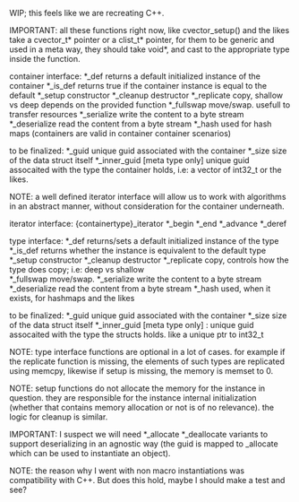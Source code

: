 WIP; this feels like we are recreating C++.

IMPORTANT: all these functions right now, like cvector_setup() and the likes 
take a cvector_t* pointer or a clist_t* pointer, for them to be generic and used
in a meta way, they should take void*, and cast to the appropriate type inside 
the function.

container interface:
*_def           returns a default initialized instance of the container
*_is_def        returns true if the container instance is equal to the default
*_setup         constructor
*_cleanup       destructor
*_replicate     copy, shallow vs deep depends on the provided function
*_fullswap      move/swap. usefull to transfer resources
*_serialize     write the content to a byte stream
*_deserialize   read the content from a byte stream
*_hash          used for hash maps (containers are valid in container container
                scenarios)

to be finalized:
*_guid          unique guid associated with the container
*_size          size of the data struct itself
*_inner_guid    [meta type only] unique guid assocaited with the type the 
                container holds, i.e: a vector of int32_t or the likes.

NOTE: a well defined iterator interface will allow us to work with algorithms in
an abstract manner, without consideration for the container underneath.

iterator interface:
{containertype}_iterator
*_begin
*_end
*_advance
*_deref

type interface:
*_def           returns/sets a default initialized instance of the type
*_is_def        returns whether the instance is equivalent to the default type
*_setup         constructor
*_cleanup       destructor
*_replicate     copy, controls how the type does copy; i.e: deep vs shallow    
*_fullswap      move/swap. 
*_serialize     write the content to a byte stream
*_deserialize   read the content from a byte stream
*_hash          used, when it exists, for hashmaps and the likes

to be finalized:
*_guid          unique guid associated with the container
*_size          size of the data struct itself
*_inner_guid    [meta type only] : unique guid assocaited with the type the 
                structs holds. like a unique ptr to int32_t

NOTE: type interface functions are optional in a lot of cases. for example if
the replicate function is missing, the elements of such types are replicated
using memcpy, likewise if setup is missing, the memory is memset to 0.

NOTE: setup functions do not allocate the memory for the instance in question.
they are responsible for the instance internal initialization (whether that
contains memory allocation or not is of no relevance). the logic for cleanup is
similar.

IMPORTANT: 
I suspect we will need *_allocate *_deallocate variants to support deserializing
in an agnostic way (the guid is mapped to _allocate which can be used to 
instantiate an object).

NOTE: the reason why I went with non macro instantiations was compatibility with
C++. But does this hold, maybe I should make a test and see?
